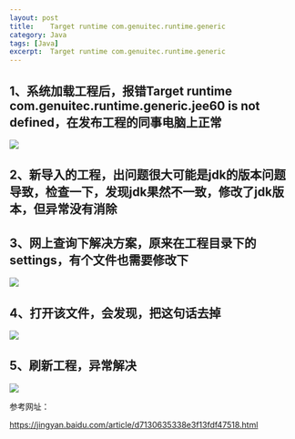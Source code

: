 ```yaml
---
layout: post
title:    Target runtime com.genuitec.runtime.generic  
category: Java
tags: [Java]
excerpt:  Target runtime com.genuitec.runtime.generic
---
```


## 1、系统加载工程后，报错Target runtime com.genuitec.runtime.generic.jee60 is not defined，在发布工程的同事电脑上正常 ##

![](http://www.nangongyibin.com/assets/images/jee1.png)

## 2、新导入的工程，出问题很大可能是jdk的版本问题导致，检查一下，发现jdk果然不一致，修改了jdk版本，但异常没有消除 ##


## 3、网上查询下解决方案，原来在工程目录下的settings，有个文件也需要修改下 ##

![](http://www.nangongyibin.com/assets/images/jee2.png)

## 4、打开该文件，会发现<runtime name="com.genuitec.runtime.generic.jee60" />，把这句话去掉 ##

![](http://www.nangongyibin.com/assets/images/jee3.png)

## 5、刷新工程，异常解决 ##


![](http://www.nangongyibin.com/assets/images/jee4.png)

参考网址：

<https://jingyan.baidu.com/article/d7130635338e3f13fdf47518.html>



